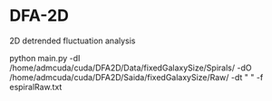 # DFA-2D
2D detrended fluctuation analysis

python main.py -dI /home/admcuda/cuda/DFA2D/Data/fixedGalaxySize/Spirals/ -dO /home/admcuda/cuda/DFA2D/Saida/fixedGalaxySize/Raw/ -dt " " -f espiralRaw.txt
